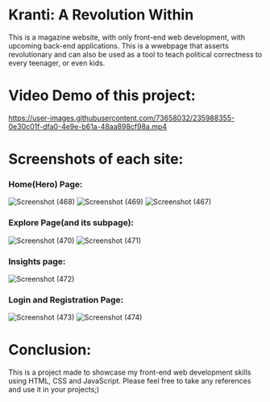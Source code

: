 # Kranti: A Revolution Within
This is a magazine website, with only front-end web development, with upcoming back-end applications. This is a wwebpage that asserts revolutionary and can also be used as a tool to teach political correctness to every teenager, or even kids.
# Video Demo of this project:

https://user-images.githubusercontent.com/73658032/235988355-0e30c01f-dfa0-4e9e-b61a-48aa898cf98a.mp4

# Screenshots of each site:
### Home(Hero) Page:
![Screenshot (468)](https://user-images.githubusercontent.com/73658032/235989264-31fdf012-cc93-4d54-8219-dfdda2df22ff.png)
![Screenshot (469)](https://user-images.githubusercontent.com/73658032/235989283-2eddc113-94db-4d31-a0a2-9d32b20683a4.png)
![Screenshot (467)](https://user-images.githubusercontent.com/73658032/235989287-8e69fe5b-5cc9-4c25-a347-aa3d857f4ac0.png)

### Explore Page(and its subpage):
![Screenshot (470)](https://user-images.githubusercontent.com/73658032/235989617-7c9dc0da-73a6-42f3-997a-c65b91e9a8e0.png)
![Screenshot (471)](https://user-images.githubusercontent.com/73658032/235989601-c5e7e4e8-7594-4779-875f-38178d96570c.png)

### Insights page:
![Screenshot (472)](https://user-images.githubusercontent.com/73658032/235989790-3a3d982f-57ca-4092-8778-be3b9fbb0dd0.png)

### Login and Registration Page:
![Screenshot (473)](https://user-images.githubusercontent.com/73658032/235989881-cb9e50c7-bbd1-4afa-b8a6-990e187c8547.png)
![Screenshot (474)](https://user-images.githubusercontent.com/73658032/235989890-c2507a5a-fb68-4e80-bed5-b9b57a84b170.png)

# Conclusion:
This is a project made to showcase my front-end web development skills using HTML, CSS and JavaScript. Please feel free to take any references and use it in your projects;)
